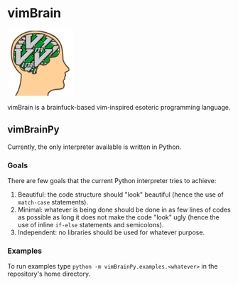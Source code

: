 # vimBrain
![vimBrain](vimBrain.png)

vimBrain is a brainfuck-based vim-inspired esoteric programming language.
## vimBrainPy
Currently, the only interpreter available is written in Python.
### Goals
There are few goals that the current Python interpreter tries to achieve:
1. Beautiful: the code structure should "look" beautiful (hence the use of
   `match-case` statements).
2. Minimal: whatever is being done should be done in as few lines of codes as
   possible as long it does not make the code "look" ugly (hence the use of
   inline `if-else` statements and semicolons).
3. Independent: no libraries should be used for whatever purpose.
### Examples
To run examples type `python -m vimBrainPy.examples.<whatever>` in the
repository's home directory.
